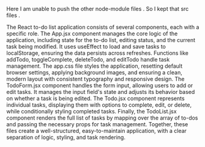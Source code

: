 Here I am unable to push the other node-module files . So I kept that src files .

The React to-do list application consists of several components, each with a specific role. The App.jsx component manages the core logic of the application, including state for the to-do list, editing status, and the current task being modified. It uses useEffect to load and save tasks to localStorage, ensuring the data persists across refreshes. Functions like addTodo, toggleComplete, deleteTodo, and editTodo handle task management. The app.css file styles the application, resetting default browser settings, applying background images, and ensuring a clean, modern layout with consistent typography and responsive design. The TodoForm.jsx component handles the form input, allowing users to add or edit tasks. It manages the input field's state and adjusts its behavior based on whether a task is being edited. The Todo.jsx component represents individual tasks, displaying them with options to complete, edit, or delete, while conditionally styling completed tasks. Finally, the TodoList.jsx component renders the full list of tasks by mapping over the array of to-dos and passing the necessary props for task management. Together, these files create a well-structured, easy-to-maintain application, with a clear separation of logic, styling, and task rendering.






